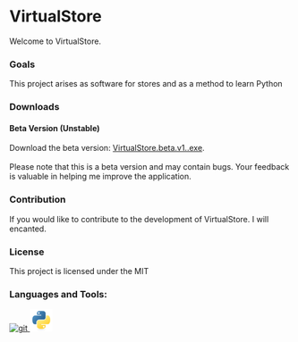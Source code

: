<h1> VirtualStore</h1>

</h3>Welcome to VirtualStore.</h3>

<h3>Goals</h3>
<p>This project arises as software for stores and as a method to learn Python</p>

<h3>Downloads</h3>

<h4>Beta Version (Unstable)</h4>

<p>Download the beta version: <a href="https://github.com/Xraidth/VirtualStore/raw/main/VirtualStore.v1.exe">VirtualStore.beta.v1..exe</a>. <br></br>
Please note that this is a beta version and may contain bugs. Your feedback is valuable in helping me improve the application.</p>


<h3>Contribution</h3>
<p>If you would like to contribute to the development of VirtualStore. I will encanted.</p>


<h3>License</h3>
<p>This project is licensed under the MIT</p>

<h3 align="left">Languages and Tools:</h3>
<p align="left"> <a href="https://git-scm.com/" target="_blank" rel="noreferrer"> <img src="https://www.vectorlogo.zone/logos/git-scm/git-scm-icon.svg" alt="git" width="40" height="40"/> </a> <a href="https://www.python.org" target="_blank" rel="noreferrer"> <img src="https://raw.githubusercontent.com/devicons/devicon/master/icons/python/python-original.svg" alt="python" width="40" height="40"/> </a> </p>
